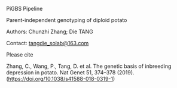 PiGBS Pipeline

Parent-independent genotyping of diploid potato

Authors: Chunzhi Zhang; Die TANG

Contact: tangdie_solab@163.com


Please cite

Zhang, C., Wang, P., Tang, D. et al. The genetic basis of inbreeding depression in potato. Nat Genet 51, 374–378 (2019). (https://doi.org/10.1038/s41588-018-0319-1)

